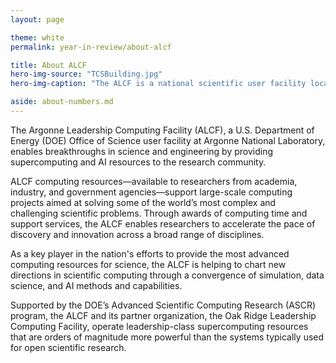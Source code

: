 ```yaml
---
layout: page

theme: white
permalink: year-in-review/about-alcf

title: About ALCF
hero-img-source: "TCSBuilding.jpg"
hero-img-caption: "The ALCF is a national scientific user facility located at Argonne National Laboratory."

aside: about-numbers.md
---
```


The Argonne Leadership Computing Facility (ALCF), a U.S. Department of Energy (DOE) Office of Science user facility at Argonne National Laboratory, enables breakthroughs in science and engineering by providing supercomputing and AI resources to the research community.

ALCF computing resources—available to researchers from academia, industry, and government agencies—support large-scale computing projects aimed at solving some of the world’s most complex and challenging scientific problems. Through awards of computing time and support services, the ALCF enables researchers to accelerate the pace of discovery and innovation across a broad range of disciplines.  

As a key player in the nation's efforts to provide the most advanced computing resources for science, the ALCF is helping to chart new directions in scientific computing through a convergence of simulation, data science, and AI methods and capabilities.

Supported by the DOE’s Advanced Scientific Computing Research (ASCR) program, the ALCF and its partner organization, the Oak Ridge Leadership Computing Facility, operate leadership-class supercomputing resources that are orders of magnitude more powerful than the systems typically used for open scientific research.
